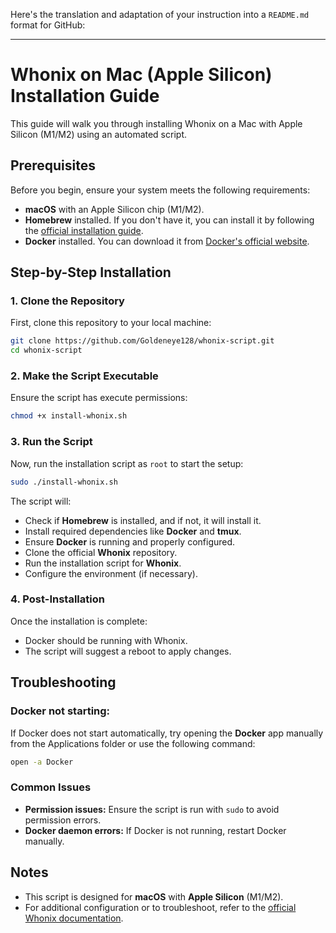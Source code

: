 Here's the translation and adaptation of your instruction into a `README.md` format for GitHub:

---

# Whonix on Mac (Apple Silicon) Installation Guide

This guide will walk you through installing Whonix on a Mac with Apple Silicon (M1/M2) using an automated script.

## Prerequisites

Before you begin, ensure your system meets the following requirements:

- **macOS** with an Apple Silicon chip (M1/M2).
- **Homebrew** installed. If you don't have it, you can install it by following the [official installation guide](https://brew.sh).
- **Docker** installed. You can download it from [Docker's official website](https://www.docker.com/products/docker-desktop).

## Step-by-Step Installation

### 1. Clone the Repository

First, clone this repository to your local machine:
```bash
git clone https://github.com/Goldeneye128/whonix-script.git
cd whonix-script
```

### 2. Make the Script Executable

Ensure the script has execute permissions:
```bash
chmod +x install-whonix.sh
```

### 3. Run the Script

Now, run the installation script as `root` to start the setup:
```bash
sudo ./install-whonix.sh
```

The script will:

- Check if **Homebrew** is installed, and if not, it will install it.
- Install required dependencies like **Docker** and **tmux**.
- Ensure **Docker** is running and properly configured.
- Clone the official **Whonix** repository.
- Run the installation script for **Whonix**.
- Configure the environment (if necessary).

### 4. Post-Installation

Once the installation is complete:

- Docker should be running with Whonix.
- The script will suggest a reboot to apply changes.

## Troubleshooting

### Docker not starting:

If Docker does not start automatically, try opening the **Docker** app manually from the Applications folder or use the following command:
```bash
open -a Docker
```

### Common Issues

- **Permission issues:** Ensure the script is run with `sudo` to avoid permission errors.
- **Docker daemon errors:** If Docker is not running, restart Docker manually.

## Notes

- This script is designed for **macOS** with **Apple Silicon** (M1/M2).
- For additional configuration or to troubleshoot, refer to the [official Whonix documentation](https://www.whonix.org/wiki/Main_Page).
